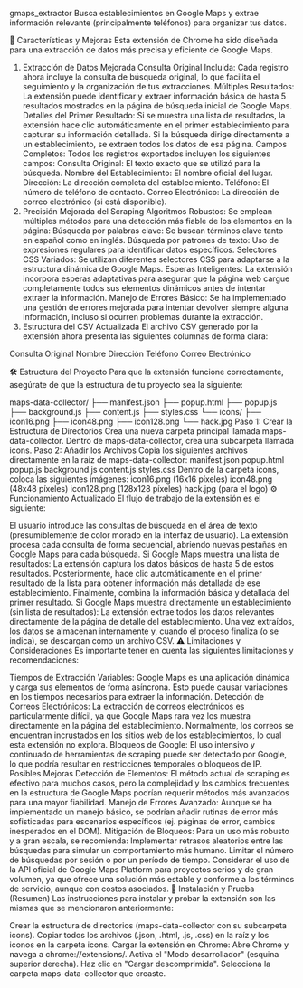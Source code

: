 gmaps_extractor
Busca establecimientos en Google Maps y extrae información relevante (principalmente teléfonos) para organizar tus datos.

🚀 Características y Mejoras
Esta extensión de Chrome ha sido diseñada para una extracción de datos más precisa y eficiente de Google Maps.

1. Extracción de Datos Mejorada
Consulta Original Incluida: Cada registro ahora incluye la consulta de búsqueda original, lo que facilita el seguimiento y la organización de tus extracciones.
Múltiples Resultados: La extensión puede identificar y extraer información básica de hasta 5 resultados mostrados en la página de búsqueda inicial de Google Maps.
Detalles del Primer Resultado: Si se muestra una lista de resultados, la extensión hace clic automáticamente en el primer establecimiento para capturar su información detallada. Si la búsqueda dirige directamente a un establecimiento, se extraen todos los datos de esa página.
Campos Completos: Todos los registros exportados incluyen los siguientes campos:
Consulta Original: El texto exacto que se utilizó para la búsqueda.
Nombre del Establecimiento: El nombre oficial del lugar.
Dirección: La dirección completa del establecimiento.
Teléfono: El número de teléfono de contacto.
Correo Electrónico: La dirección de correo electrónico (si está disponible).
2. Precisión Mejorada del Scraping
Algoritmos Robustos: Se emplean múltiples métodos para una detección más fiable de los elementos en la página:
Búsqueda por palabras clave: Se buscan términos clave tanto en español como en inglés.
Búsqueda por patrones de texto: Uso de expresiones regulares para identificar datos específicos.
Selectores CSS Variados: Se utilizan diferentes selectores CSS para adaptarse a la estructura dinámica de Google Maps.
Esperas Inteligentes: La extensión incorpora esperas adaptativas para asegurar que la página web cargue completamente todos sus elementos dinámicos antes de intentar extraer la información.
Manejo de Errores Básico: Se ha implementado una gestión de errores mejorada para intentar devolver siempre alguna información, incluso si ocurren problemas durante la extracción.
3. Estructura del CSV Actualizada
El archivo CSV generado por la extensión ahora presenta las siguientes columnas de forma clara:

Consulta Original
Nombre
Dirección
Teléfono
Correo Electrónico

🛠️ Estructura del Proyecto
Para que la extensión funcione correctamente, asegúrate de que la estructura de tu proyecto sea la siguiente:

maps-data-collector/
├── manifest.json
├── popup.html
├── popup.js
├── background.js
├── content.js
├── styles.css
└── icons/
    ├── icon16.png
    ├── icon48.png
    ├── icon128.png
    └── hack.jpg
Paso 1: Crear la Estructura de Directorios
Crea una nueva carpeta principal llamada maps-data-collector.
Dentro de maps-data-collector, crea una subcarpeta llamada icons.
Paso 2: Añadir los Archivos
Copia los siguientes archivos directamente en la raíz de maps-data-collector:
manifest.json
popup.html
popup.js
background.js
content.js
styles.css
Dentro de la carpeta icons, coloca las siguientes imágenes:
icon16.png (16x16 píxeles)
icon48.png (48x48 píxeles)
icon128.png (128x128 píxeles)
hack.jpg (para el logo)
⚙️ Funcionamiento Actualizado
El flujo de trabajo de la extensión es el siguiente:

El usuario introduce las consultas de búsqueda en el área de texto (presumiblemente de color morado en la interfaz de usuario).
La extensión procesa cada consulta de forma secuencial, abriendo nuevas pestañas en Google Maps para cada búsqueda.
Si Google Maps muestra una lista de resultados:
La extensión captura los datos básicos de hasta 5 de estos resultados.
Posteriormente, hace clic automáticamente en el primer resultado de la lista para obtener información más detallada de ese establecimiento.
Finalmente, combina la información básica y detallada del primer resultado.
Si Google Maps muestra directamente un establecimiento (sin lista de resultados):
La extensión extrae todos los datos relevantes directamente de la página de detalle del establecimiento.
Una vez extraídos, los datos se almacenan internamente y, cuando el proceso finaliza (o se indica), se descargan como un archivo CSV.
⚠️ Limitaciones y Consideraciones
Es importante tener en cuenta las siguientes limitaciones y recomendaciones:

Tiempos de Extracción Variables: Google Maps es una aplicación dinámica y carga sus elementos de forma asíncrona. Esto puede causar variaciones en los tiempos necesarios para extraer la información.
Detección de Correos Electrónicos: La extracción de correos electrónicos es particularmente difícil, ya que Google Maps rara vez los muestra directamente en la página del establecimiento. Normalmente, los correos se encuentran incrustados en los sitios web de los establecimientos, lo cual esta extensión no explora.
Bloqueos de Google: El uso intensivo y continuado de herramientas de scraping puede ser detectado por Google, lo que podría resultar en restricciones temporales o bloqueos de IP.
Posibles Mejoras
Detección de Elementos: El método actual de scraping es efectivo para muchos casos, pero la complejidad y los cambios frecuentes en la estructura de Google Maps podrían requerir métodos más avanzados para una mayor fiabilidad.
Manejo de Errores Avanzado: Aunque se ha implementado un manejo básico, se podrían añadir rutinas de error más sofisticadas para escenarios específicos (ej. páginas de error, cambios inesperados en el DOM).
Mitigación de Bloqueos: Para un uso más robusto y a gran escala, se recomienda:
Implementar retrasos aleatorios entre las búsquedas para simular un comportamiento más humano.
Limitar el número de búsquedas por sesión o por un período de tiempo.
Considerar el uso de la API oficial de Google Maps Platform para proyectos serios y de gran volumen, ya que ofrece una solución más estable y conforme a los términos de servicio, aunque con costos asociados.
🚀 Instalación y Prueba (Resumen)
Las instrucciones para instalar y probar la extensión son las mismas que se mencionaron anteriormente:

Crear la estructura de directorios (maps-data-collector con su subcarpeta icons).
Copiar todos los archivos (.json, .html, .js, .css) en la raíz y los iconos en la carpeta icons.
Cargar la extensión en Chrome:
Abre Chrome y navega a chrome://extensions/.
Activa el "Modo desarrollador" (esquina superior derecha).
Haz clic en "Cargar descomprimida".
Selecciona la carpeta maps-data-collector que creaste.
